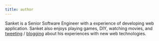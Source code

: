 ```yaml
---
title: author
---
```


Sanket is a Senior Software Engineer with a experience of developing web application. Sanket also enjoys playing games, DIY, watching movies, and [tweeting](https://twitter.com/sanketgandhi876) / [blogging](https://sanketgandhi.com) about his experiences with new web technologies.

